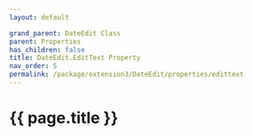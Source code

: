 ```yaml
---
layout: default

grand_parent: DateEdit Class
parent: Properties
has_children: false
title: DateEdit.EditText Property
nav_order: 5
permalink: /package/extension3/DateEdit/properties/edittext
---
```

# {{ page.title }}
